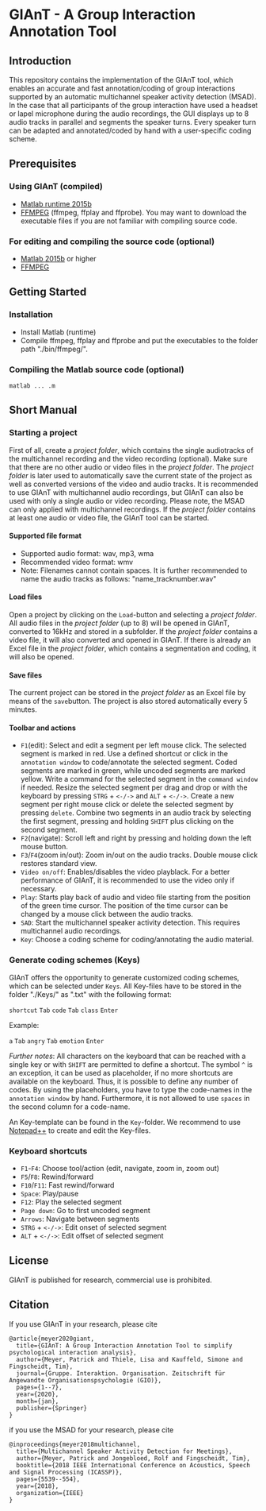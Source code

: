 # GIAnT - A Group Interaction Annotation Tool

## Introduction
This repository contains the implementation of the GIAnT tool, which enables an accurate and fast annotation/coding of group interactions supported by an automatic multichannel speaker activity detection (MSAD). In the case that all participants of the group interaction have used a headset or lapel microphone during the audio recordings, the GUI displays up to 8 audio tracks in parallel and segments the speaker turns. Every speaker turn can be adapted and annotated/coded by hand with a user-specific coding scheme.

## Prerequisites
### Using GIAnT (compiled)
- [Matlab runtime 2015b](https://de.mathworks.com/products/compiler/matlab-runtime.html)
- [FFMPEG](https://www.ffmpeg.org/download.html) (ffmpeg, ffplay and ffprobe). You may want to download the executable files if you are not familiar with compiling source code. 

### For editing and compiling the source code (optional)
- [Matlab 2015b](https://de.mathworks.com/) or higher
- [FFMPEG](https://www.ffmpeg.org/download.html)

## Getting Started
### Installation

- Install Matlab (runtime)
- Compile ffmpeg, ffplay and ffprobe and put the executables to the folder path "./bin/ffmpeg/".

### Compiling the Matlab source code (optional)
```
matlab ... .m
```
## Short Manual

### Starting a project
First of all, create a *project folder*, which contains the single audiotracks of the multichannel recording and the video recording (optional). Make sure that there are no other audio or video files in the *project folder*. The *project folder* is later used to automatically save the current state of the project as well as converted versions of the video and audio tracks. It is recommended to use GIAnT with multichannel audio recordings, but GIAnT can also be used with only a single audio or video recording. Please note, the MSAD can only applied with multichannel recordings. If the *project folder* contains at least one audio or video file, the GIAnT tool can be started.

#### Supported file format
- Supported audio format: wav, mp3, wma
- Recommended video format: wmv
- Note: Filenames cannot contain spaces. It is further recommended to name the audio tracks as follows: "name_tracknumber.wav"

#### Load files
Open a project by clicking on the `Load`-button and selecting a *project folder*. All audio files in the *project folder* (up to 8) will be opened in GIAnT, converted to 16kHz and stored in a subfolder. If the *project folder* contains a video file, it will also converted and opened in GIAnT. If there is already an Excel file in the *project folder*, which contains a segmentation and coding, it will also be opened.

#### Save files

The current project can be stored in the *project folder* as an Excel file by means of the `save`button. The project is also stored automatically every 5 minutes.

#### Toolbar and actions

- `F1`(edit): Select and edit a segment per left mouse click. The selected segment is marked in red. Use a defined shortcut or click in the `annotation window` to code/annotate the selected segment. Coded segments are marked in green, while uncoded segments are marked yellow. Write a command for the selected segment in the `command window` if needed. Resize the selected segment per drag and drop or with the keyboard by pressing `STRG` + `<-/->` and `ALT` + `<-/->`. Create a new segment per right mouse click or delete the selected segment by pressing `delete`. Combine two segments in an audio track by selecting the first segment, pressing and holding `SHIFT` plus clicking on the second segment.
- `F2`(navigate): Scroll left and right by pressing and holding down the left mouse button.
- `F3`/`F4`(zoom in/out): Zoom in/out on the audio tracks. Double mouse click restores standard view. 
- `Video on/off`: Enables/disables the video playblack. For a better performance of GIAnT, it is recommended to use the video only if necessary.
- `Play`: Starts play back of audio and video file starting from the position of the green time cursor. The position of the time cursor can be changed by a mouse click between the audio tracks.
- `SAD`: Start the multichannel speaker activity detection. This requires multichannel audio recordings. 
- `Key`: Choose a coding scheme for coding/annotating the audio material.

### Generate coding schemes (Keys)
GIAnT offers the opportunity to generate customized coding schemes, which can be selected under `Keys`. All Key-files have to be stored in the folder "./Keys/" as ".txt" with the following format:

`shortcut` `Tab` `code` `Tab` `class` `Enter`

Example: 

`a` `Tab` `angry` `Tab` `emotion` `Enter`

*Further notes*: All characters on the keyboard that can be reached with a single key or with `SHIFT` are permitted to define a shortcut. The symbol `^` is an exception, it can be used as placeholder, if no more shortcuts are available on the keyboard. Thus, it is possible to define any number of codes. By using the placeholders, you have to type the code-names in the `annotation window` by hand. Furthermore, it is not allowed to use `spaces` in the second column for a code-name. 

An Key-template can be found in the `Key`-folder. We recommend to use [Notepad++](https://notepad-plus-plus.org/downloads/) to create and edit the Key-files.

### Keyboard shortcuts
- `F1`-`F4`: Choose tool/action (edit, navigate, zoom in, zoom out)
- `F5`/`F8`: Rewind/forward
- `F10`/`F11`: Fast rewind/forward
- `Space`: Play/pause
- `F12`: Play the selected segment
- `Page down`: Go to first uncoded segment
- `Arrows`: Navigate between segments
- `STRG` + `<-/->`: Edit onset of selected segment
- `ALT` + `<-/->`: Edit offset of selected segment

## License
GIAnT is published for research, commercial use is prohibited.

## Citation
If you use GIAnT in your research, please cite
```
@article{meyer2020giant,
  title={GIAnT: A Group Interaction Annotation Tool to simplify psychological interaction analysis},
  author={Meyer, Patrick and Thiele, Lisa and Kauffeld, Simone and Fingscheidt, Tim},
  journal={Gruppe. Interaktion. Organisation. Zeitschrift für Angewandte Organisationspsychologie (GIO)},
  pages={1--7},
  year={2020},
  month={jan},
  publisher={Springer}
}
```
if you use the MSAD for your research, please cite
```
@inproceedings{meyer2018multichannel,
  title={Multichannel Speaker Activity Detection for Meetings},
  author={Meyer, Patrick and Jongebloed, Rolf and Fingscheidt, Tim},
  booktitle={2018 IEEE International Conference on Acoustics, Speech and Signal Processing (ICASSP)},
  pages={5539--554},
  year={2018},
  organization={IEEE}
}
```
